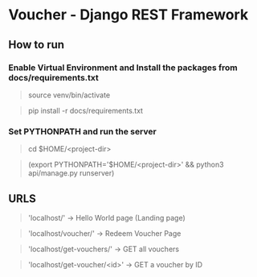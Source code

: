 # Voucher - Django REST Framework

## How to run
### Enable Virtual Environment and Install the packages from docs/requirements.txt
> source venv/bin/activate

> pip install -r docs/requirements.txt

### Set PYTHONPATH and run the server
> cd $HOME/\<project-dir\>

> (export PYTHONPATH='$HOME/\<project-dir\>' && python3 api/manage.py runserver)

## URLS
> 'localhost/' -> Hello World page (Landing page)

> 'localhost/voucher/' -> Redeem Voucher Page

> 'localhost/get-vouchers/' -> GET all vouchers

> 'localhost/get-voucher/\<id\>' -> GET a voucher by ID
